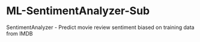 # ML-SentimentAnalyzer-Sub
SentimentAnalyzer - Predict movie review sentiment biased on training data from IMDB
